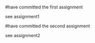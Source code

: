 #have committed the first assignment

see assignment1 

#have committed the second assignment

see assignment2
